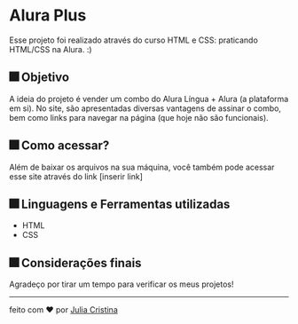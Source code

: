 # Alura Plus
Esse projeto foi realizado através do curso HTML e CSS: praticando HTML/CSS na Alura. :)

## 🎆 Objetivo
A ideia do projeto é vender um combo do Alura Língua + Alura (a plataforma em si). No site, são apresentadas diversas vantagens de assinar o combo, bem como links para navegar na página (que hoje não são funcionais).

## 🎆 Como acessar?
Além de baixar os arquivos na sua máquina, você também pode acessar esse site através do link [inserir link]

## 🎆 Linguagens e Ferramentas utilizadas
* HTML
* CSS

## 🎆 Considerações finais
Agradeço por tirar um tempo para verificar os meus projetos!

---
feito com ❤ por [Julia Cristina](https://github.com/juliaclook)
